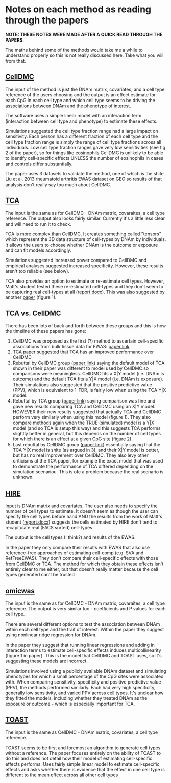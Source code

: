 # Notes on each method as reading through the papers

__NOTE: THESE NOTES WERE MADE AFTER A QUICK READ THROUGH THE PAPERS__.

The maths behind some of the methods would take me a while to understand properly so this is not really discussed here. Take what you will from that.

## [CellDMC](https://pubmed.ncbi.nlm.nih.gov/30504870/)

The input of the method is just the DNAm matrix, covariates, and a cell type reference of the users choosing and the output is an effect estimate for each CpG in each cell type and which cell type seems to be driving the associations between DNAm and the phenotype of interest. 

The software uses a simple linear model with an interaction term (interaction between cell type and phenotype) to estimate these effects.

Simulations suggested the cell type fraction range had a large impact on sensitivity. Each person has a different fraction of each cell type and the cell type fraction range is simply the range of cell type fractions across all individuals. Low cell type fraction ranges gave very low sensitivities (see fig 2 of the paper), so for things like eosinophils CellDMC is unlikely to be able to identify cell-specific effects UNLESS the number of eosinophils in cases and controls differ substantially.

The paper uses 3 datasets to validate the method, one of which is the shite Liu et al. 2013 rheumatoid arthritis EWAS dataset on GEO so results of that analysis don't really say too much about CellDMC.

## [TCA](https://pubmed.ncbi.nlm.nih.gov/31366909/)

The input is the same as for CellDMC - DNAm matrix, covaraites, a cell type reference. The output also looks fairly similar. Currently it's a little less clear and will need to run it to check.

TCA is more complex than CellDMC. It creates something called "tensors" which represent the 3D data structure of cell-types by DNAm by individuals. It allows the users to choose whether DNAm is the outcome or exposure and can fit models accordingly. 

Simulations suggested increased power compared to CellDMC and empirical analyses suggested increased specificity. However, these results aren't too reliable (see below). 

TCA also provides an option to estimate or re-estimate cell types. However, Matt's student tested these re-estimated cell-types and they don't seem to be capturing real cell-types at all ([report.docx](../previous-work/report.docx)). This was also suggested by another [paper](https://www.biorxiv.org/content/10.1101/2021.02.28.433245v1.full.pdf) (figure 1).

## TCA vs. CellDMC

There has been lots of back and forth between these groups and this is how the timeline of these papers has gone:

1. CellDMC was proposed as the first (?) method to ascertain cell-specific associations from bulk tissue data for EWAS: [paper link](https://www.nature.com/articles/s41592-018-0213-x)
2. [TCA paper](https://www.nature.com/articles/s41467-019-11052-9) suggested that TCA has an improved performance over CellDMC
3. Rebuttal by CellDMC group ([paper link](https://www.biorxiv.org/content/10.1101/822940v2)) saying the default model of TCA shown in their paper was different to model used by CellDMC so comparisons were meaningless. CellDMC fits a X|Y model (i.e. DNAm is outcome) and the default TCA fits a Y|X model (i.e. DNAm is exposure). Their simulations also suggested that the positive predictive value (PPV), which is equivalent to 1-FDR, is fairly low when using the TCA Y|X model.
4. Rebuttal by TCA group ([paper link](https://www.biorxiv.org/content/10.1101/2021.02.14.431168v1.full.pdf)) saying comparison was fine and gave new results comparing TCA and CellDMC using an X|Y model. HOWEVER their new results suggested that actually TCA and CellDMC perform very similarly when using this model (figure 1). They also compare methods again when the TRUE (simulated) model is a Y|X model (and so TCA is setup this way) and this suggests TCA performs slightly better in general, but this depends on the number of cell types for which there is an effect at a given CpG site (figure 2).
5. Last rebuttal by CellDMC group ([paper link](https://www.biorxiv.org/content/10.1101/2021.02.28.433245v1.full.pdf)) essentially saying that the TCA Y|X model is shite (as argued in 3), and their X|Y model is better, but has no real improvement over CellDMC. They also levy other criticisms at the TCA paper, for example the exact model that was used to demonstrate the performance of TCA differed depending on the simulation scenariou. This is ofc a problem because the real scenario is unknown.

## [HIRE](https://pubmed.ncbi.nlm.nih.gov/31308366/)

Input is DNAm matrix and covariates. The user also needs to specify the number of cell types to estimate. It doesn't seem as though the user can specify the cell types before hand AND the results from the work of Matt's student ([report.docx](../previous-work/report.docx)) suggests the cells estimated by HIRE don't tend to recapitulate real (FACS sorted) cell-types

The output is the cell types (I think?) and results of the EWAS.

In the paper they only compare their results with EWAS that also use reference-free approaches of estimating cell-comp (e.g. SVA and RefFreeEWAS). They don't compare their cell-specific effects with those from CellDMC or TCA. The method for which they obtain these effects isn't entirely clear to me either, but that doesn't really matter because the cell types generated can't be trusted

## [omicwas](https://pubmed.ncbi.nlm.nih.gov/33752591/)

The input is the same as for CellDMC - DNAm matrix, covaraites, a cell type reference. The output is very similar too - coefficients and P values for each cell type.

There are several different options to test the association between DNAm within each cell type and the trait of interest. Within the paper they suggest using nonlinear ridge regression for DNAm. 

In the paper they suggest that running linear regressions and adding in interaction terms to estimate cell-specific effects induces multicollinearity (figure 1 in paper). This is the model that CellDMC and TOAST uses, so it's suggesting these models are incorrect.

Simulations involved using a publicly available DNAm dataset and simulating phenotypes for which a small percentage of the CpG sites were associated with. When comparing sensitivity, specificity and positive predictive value (PPV), the methods performed similarly. Each had very high specificity, generally low sensitivity, and varied PPV across cell types. It's unclear how they fitted the models, including whether they treated DNAm as the exposure or outcome - which is especially important for TCA.

## [TOAST](https://pubmed.ncbi.nlm.nih.gov/31484546/)

The input is the same as CellDMC - DNAm matrix, covariates, a cell type reference. 

TOAST seems to be first and foremost an algorithm to generate cell types without a reference. The paper focuses entirely on the ability of TOAST to do this and does not detail how their model of estimating cell-specific effects performs. Uses fairly simple linear model to estimate cell-specific effects and asks whether there is evidence that the effect in one cell type is different to the mean effect across all other cell types




